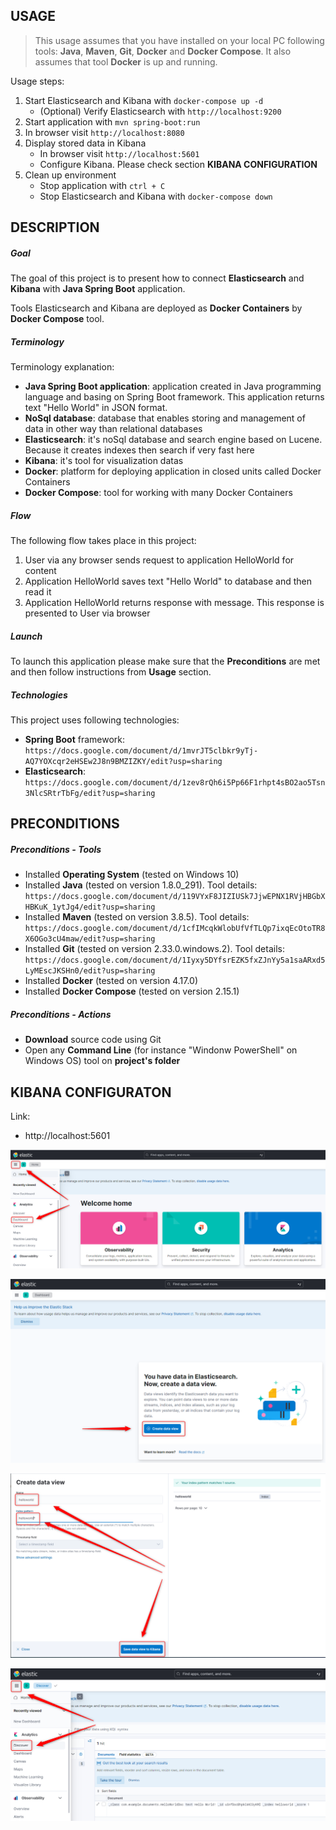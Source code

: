 USAGE
-----

> This usage assumes that you have installed on your local PC following tools: **Java**, **Maven**, **Git**, **Docker** and **Docker Compose**. It also assumes that tool **Docker** is up and running.

Usage steps:
1. Start Elasticsearch and Kibana with `docker-compose up -d`
     * (Optional) Verify Elasticsearch with `http://localhost:9200`
1. Start application with `mvn spring-boot:run`
1. In browser visit `http://localhost:8080`
1. Display stored data in Kibana
     * In browser visit `http://localhost:5601`
     * Configure Kibana. Please check section **KIBANA CONFIGURATION** 
1. Clean up environment 
     * Stop application with `ctrl + C`
     * Stop Elasticsearch and Kibana with `docker-compose down`


DESCRIPTION
-----------

##### Goal
The goal of this project is to present how to connect **Elasticsearch** and **Kibana** with **Java Spring Boot** application.

Tools Elasticsearch and Kibana are deployed as **Docker Containers** by **Docker Compose** tool.

##### Terminology
Terminology explanation:
* **Java Spring Boot application**: application created in Java programming language and basing on Spring Boot framework. This application returns text "Hello World" in JSON format.
* **NoSql database**: database that enables storing and management of data in other way than relational databases
* **Elasticsearch**: it's noSql database and search engine based on Lucene. Because it creates indexes then search if very fast here
* **Kibana**: it's tool for visualization datas 
* **Docker**: platform for deploying application in closed units called Docker Containers
* **Docker Compose**: tool for working with many Docker Containers

##### Flow
The following flow takes place in this project:
1. User via any browser sends request to application HelloWorld for content
1. Application HelloWorld saves text "Hello World" to database and then read it
1. Application HelloWorld returns response with message. This response is presented to User via browser

##### Launch
To launch this application please make sure that the **Preconditions** are met and then follow instructions from **Usage** section.

##### Technologies
This project uses following technologies:
* **Spring Boot** framework: `https://docs.google.com/document/d/1mvrJT5clbkr9yTj-AQ7YOXcqr2eHSEw2J8n9BMZIZKY/edit?usp=sharing`
* **Elasticsearch**: `https://docs.google.com/document/d/1zev8rQh6i5Pp66F1rhpt4sBO2ao5Tsn3NlcSRtrTbFg/edit?usp=sharing`


PRECONDITIONS
-------------
##### Preconditions - Tools
* Installed **Operating System** (tested on Windows 10)
* Installed **Java** (tested on version 1.8.0_291). Tool details: `https://docs.google.com/document/d/119VYxF8JIZIUSk7JjwEPNX1RVjHBGbXHBKuK_1ytJg4/edit?usp=sharing`
* Installed **Maven** (tested on version 3.8.5). Tool details: `https://docs.google.com/document/d/1cfIMcqkWlobUfVfTLQp7ixqEcOtoTR8X6OGo3cU4maw/edit?usp=sharing`
* Installed **Git** (tested on version 2.33.0.windows.2). Tool details: `https://docs.google.com/document/d/1Iyxy5DYfsrEZK5fxZJnYy5a1saARxd5LyMEscJKSHn0/edit?usp=sharing`
* Installed **Docker** (tested on version 4.17.0)
* Installed **Docker Compose** (tested on version 2.15.1)

##### Preconditions - Actions
* **Download** source code using Git 
* Open any **Command Line** (for instance "Windonw PowerShell" on Windows OS) tool on **project's folder**


KIBANA CONFIGURATON
-------------------

Link:
* http://localhost:5601

![My Image](readme-images/kibana-01.png)

![My Image](readme-images/kibana-02.png)

![My Image](readme-images/kibana-03.png)

![My Image](readme-images/kibana-04.png)